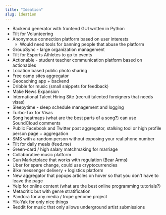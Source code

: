 ```yaml
---
title: "Ideation"
slug: ideation
---
```


* Backend generator with frontend GUI written in Python
* Tilt for Volunteering
* Anonymous connection platform based on user interests
	* Would need tools for banning people that abuse the platform
* GroupSync - large organization management
* Tilt for Esports Athletes to go to events
* Actionable - student teacher communication platform based on actionables
* Location based public photo sharing
* Free camp sites aggregator
* Geocaching app + backend
* Dribble for music (small snippets for feedback)
* Make News Expansion
* International Talent Hiring Site (recruit talented foreigners that needs visas)
* Sleepytime - sleep schedule management and logging
* Turbo-Tax for Visas
* Song heatmaps (what are the best parts of a song?) can use SoundCloud comments
* Public Facebook and Twitter post aggregator, stalking tool or high profile person page + aggregation
* SMS with a random person without exposing your real phone number
* Tilt for daily meals (feed.me)
* Green-card / high salary matchmaking for marriage
* Collaborative music platform
* Gun Marketplace that works with regulation (Bear Arms)
* Uber for spare change, could use cryptocurrencies
* Bike messenger delivery + logistics platform
* New aggregator that popups articles on hover so that you don't have to leave the page
* Yelp for online content (what are the best online programming tutorials?)
* Metacritic but with genre stratification
* Pandora for any media / trope genome project
* Yik-Yak for only nice things
* Reddit for music that only allows underground artist submissions
